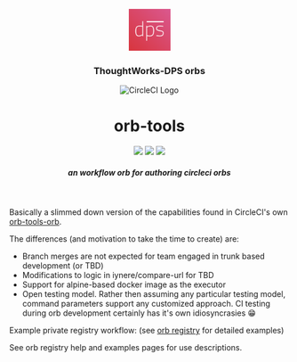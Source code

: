 <div align="center">
	<p>
		<img alt="CircleCI Logo" src="https://raw.githubusercontent.com/ThoughtWorks-DPS/orb-tools/master/dps.png?sanitize=true" width="75" /><h3>ThoughtWorks-DPS orbs</h3>
	</p>
  
  <p>
		<img alt="CircleCI Logo" src="https://raw.githubusercontent.com/ThoughtWorks-DPS/orb-tools/master/circle-circleci.svg?sanitize=true" width="75" />
	</p>
  <h1>orb-tools</h1>
  <a href="https://app.circleci.com/pipelines/github/feedyard/orb-tools"><img src="https://circleci.com/gh/feedyard/orb-tools.svg?style=shield"></a> <a href="https://circleci.com/orbs/registry/orb/feedyard/orb-tools"><img src="https://img.shields.io/badge/endpoint.svg?url=https://badges.circleci.io/orb/feedyard/orb-tools"></a> <a href="https://opensource.org/licenses/MIT"><img src="https://img.shields.io/badge/license-MIT-blue.svg"></a>
  <h5>an workflow orb for authoring circleci orbs</h5>
</div>
<br />

Basically a slimmed down version of the capabilities found in CircleCI's own [orb-tools-orb](https://github.com/CircleCI-Public/orb-tools-orb).  

The differences (and motivation to take the time to create) are:

* Branch merges are not expected for team engaged in trunk based development (or TBD)
* Modifications to logic in iynere/compare-url for TBD
* Support for alpine-based docker image as the executor
* Open testing model. Rather then assuming any particular testing model, command parameters support any customized approach. CI testing during orb development certainly has it's own idiosyncrasies :grin:

Example private registry workflow: (see [orb registry](https://circleci.com/orbs/registry/orb/twdps/orb-tools) for detailed examples)

See orb registry help and examples pages for use descriptions.
